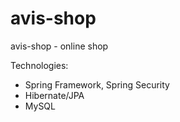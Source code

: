 # avis-shop
avis-shop - online shop

Technologies:
- Spring Framework, Spring Security
- Hibernate/JPA
- MySQL
